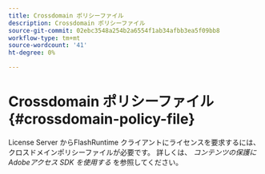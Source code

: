 ```yaml
---
title: Crossdomain ポリシーファイル
description: Crossdomain ポリシーファイル
source-git-commit: 02ebc3548a254b2a6554f1ab34afbb3ea5f09bb8
workflow-type: tm+mt
source-wordcount: '41'
ht-degree: 0%

---
```


# Crossdomain ポリシーファイル {#crossdomain-policy-file}

License Server からFlashRuntime クライアントにライセンスを要求するには、クロスドメインポリシーファイルが必要です。 詳しくは、 *コンテンツの保護にAdobeアクセス SDK を使用する* を参照してください。

